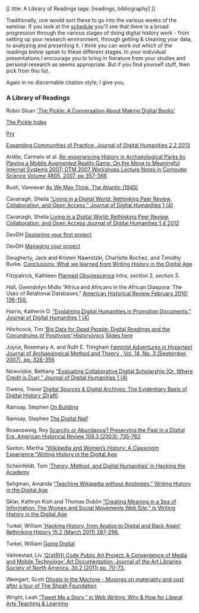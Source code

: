 [[
title: A Library of Readings
tags: [readings, bibliography]
]]

Traditionally, one would sort these to go into the various weeks of the seminar. If you look at the [schedule](weekly.html) you'll see that there is a broad progression through the various stages of doing digital history work - from setting up your research environment, through getting & cleaning your data, to analyzing and presenting it. I think you can work out which of the readings below speak to these different stages. In your individual presentations I encourage you to bring in literature from your studies and personal research as seems appropriate. But if you find yourself stuff, then pick from this list.

Again in no discernable citation style, I give you, 

### A Library of Readings

Robin Sloan ['The Pickle: A Conversation About Making Digital Books'](https://medium.com/message/the-pickle-a-conversation-about-making-digital-books-8242360378e4#.2tjwvwosr)

[The Pickle Index](http://www.thepickleindex.com/)

[Pry](http://prynovella.com/) 

[Expanding Communities of Practice, Journal of Digital Humanities 2.2 2013](http://journalofdigitalhumanities.org/2-2/expanding-communities-of-practice/)

Ardito, Carmelo et al. [Re-experiencing History in Archaeological Parks by Playing a Mobile Augmented Reality Game. On the Move to Meaningful Internet Systems 2007: OTM 2007 Workshops Lecture Notes in Computer Science Volume 4805, 2007, pp 357-366](http://link.springer.com/content/pdf/10.1007%2F978-3-540-76888-3_58.pdf)

Bush, Vannevar [As We May Think, The Atlantic (1945)](http://www.theatlantic.com/magazine/archive/1945/07/as-we-may-think/303881/)

Cavanagh, Sheila [“Living in a Digital World: Rethinking Peer Review, Collaboration, and Open Access,” Journal of Digital Humanities 1 (4)](http://journalofdigitalhumanities.org/1-4/living-in-a-digital-world-by-sheilacavanagh/)

Cavanagh, Shelia [Living in a Digital World: Rethinking Peer Review, Collaboration, and Open Access Journal of Digital Humanities 1.4 2012](http://journalofdigitalhumanities.org/1-4/living-in-a-digital-world-by-sheila-cavanagh/)

DevDH [Designing your first project](http://devdh.org/lectures/design/)

DevDH [Managing your project](http://devdh.org/lectures/manageproject/)

Dougherty, Jack and Kristen Nawrotzki, Charlotte Rochez, and Timothy Burke. [Conclusions: What we learned from Writing History in the Digital Age](http://writinghistory.trincoll.edu/conclusions-2012-spring/)

Fitzpatrick, Kathleen [Planned Obsolescence](http://mcpress.media-commons.org/plannedobsolescence/) Intro, section 2, section 3.

Hall, Gwendolyn Midlo “Africa and Africans in the African Diaspora: The Uses of Relational Databases,” [American Historical Review February 2010: 136-150.](http://ahr.oxfordjournals.org/content/115/1/136.full.pdf+html)

Harris, Katherin D. [“Explaining Digital Humanities in Promotion Documents,” Journal of Digital Humanities 1 (4)](http://journalofdigitalhumanities.org/1-4/explaining-digital-humanities-in-promotion-documents-by-katherine-harris/)

Hitchcock, Tim [‘Big Data for Dead People: Digital Readings and the Conundrums of Positivism’ Historyonics](http://historyonics.blogspot.com.au/2013/12/big-data-for-dead-people-digital.html) [Slides here](http://www.slideshare.net/AHRC/tim-hitchcock)

Joyce, Rosemary A. and Ruth E. Tringham [Feminist Adventures in Hypertext Journal of Archaeological Method and Theory , Vol. 14, No. 3 (September, 2007), pp. 328-358](http://www.jstor.org/stable/25702347)

Nowviskie, Bethany [“Evaluating Collaborative Digital Scholarship (Or, Where Credit is Due),” Journal of Digital Humanities 1 (4)](http://journalofdigitalhumanities.org/1-4/evaluating-collaborative-digital-scholarship-by-bethany-nowviskie/)

Owens, Trevor [Digital Sources & Digital Archives: The Evidentiary Basis of Digital History (Draft)](http://www.trevorowens.org/2015/12/digital-sources-digital-archives-the-evidentiary-basis-of-digital-history-draft/)

Ramsay, Stephen [On Building](http://stephenramsay.us/text/2011/01/11/on-building/)

Ramsay, Stephen [The Digital Naif](http://stephenramsay.us/2015/11/19/the-digital-naif/)

Rosenzweig, Roy [Scarcity or Abundance? Preserving the Past in a Digital Era. American Historical Review 108.3 (2003): 735-762](http://chnm.gmu.edu/essays-on-history-new-media/essays/?essayid=6)

Saxton, Martha [“Wikipedia and Women’s History: A Classroom Experience,”Writing History in the Digital Age](http://quod.lib.umich.edu/d/dh/12230987.0001.001/1:5/--writing-history-in-the-digital-age?g=dculture;rgn=div1;view=fulltext;xc=1#5.4)

Scheinfeldt, Tom [‘Theory, Method, and Digital Humanities’ in Hacking the Academy](http://bit.ly/1bEctQg)

Seligman, Amanda [“Teaching Wikipedia without Apologies,” Writing History in the Digital Age](http://quod.lib.umich.edu/d/dh/12230987.0001.001/1:6/--writing-history-in-the-digital-age?g=dculture;rgn=div1;view=fulltext;xc=1#6.3)

Sklar, Kathryn Kish and Thomas Dublin [“Creating Meaning in a Sea of Information: The Women and Social Movements Web Site,” in Writing History in the Digital Age](http://quod.lib.umich.edu/d/dh/12230987.0001.001/1:7/--writing-history-in-the-digital-age?g=dculture;rgn=div1;view=fulltext;xc=1#7.2)

Turkel, William [‘Hacking History, from Analog to Digital and Back Again’ Rethinking History 15.2 (March 2011) 287-296.](http://www.tandfonline.com/doi/abs/10.1080/13642529.2011.564840#.UiNXq2TF1JU)

Turkel, William [Going Digital](http://williamjturkel.net/2011/03/15/going-digital/)

Valmestad, Liv [‘Q(a)R(t) Code Public Art Project: A Convergence of Media and Mobile Technology’ Art Documentation: Journal of the Art Libraries Society of North America, 30.2 (2011) pp. 70-73.](http://www.jstor.org/stable/41244068)

Weingart, Scott [Ghosts in the Machine - Musings on materiality and cost after a tour of The Shoah Foundation](http://www.scottbot.net/HIAL/?p=41498)

Wright, Leah [“Tweet Me a Story,” in Web Writing: Why & How for Liberal Arts Teaching & Learning](http://epress.trincoll.edu/webwriting/chapter/wright/)


